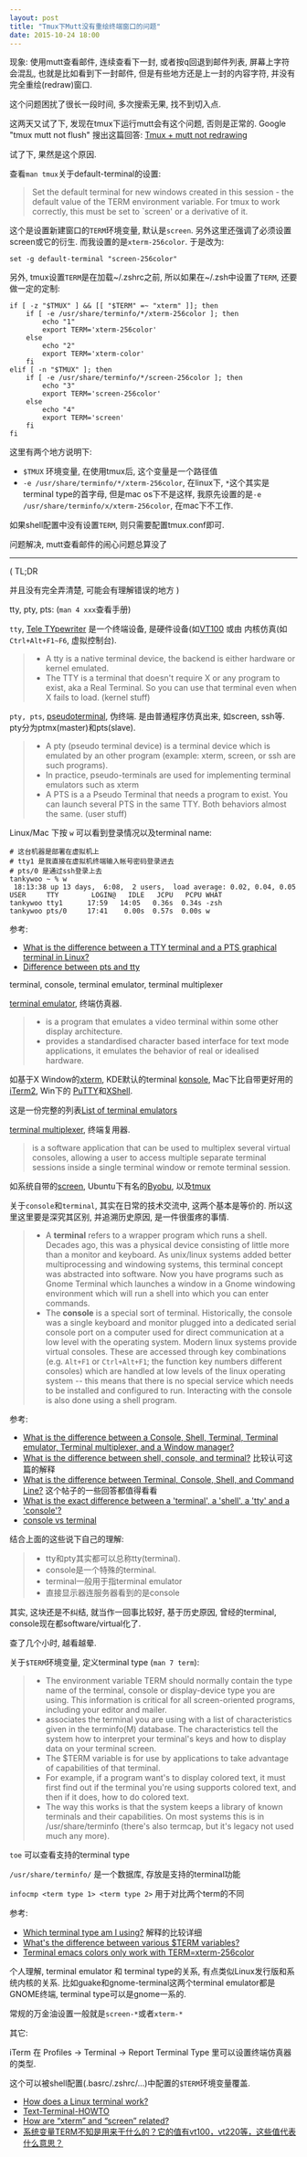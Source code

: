 ```yaml
---
layout: post
title: "Tmux下Mutt没有重绘终端窗口的问题"
date: 2015-10-24 18:00
---
```


现象: 使用mutt查看邮件, 连续查看下一封, 或者按q回退到邮件列表, 屏幕上字符会混乱, 也就是比如看到下一封邮件, 但是有些地方还是上一封的内容字符, 并没有完全重绘(redraw)窗口.

这个问题困扰了很长一段时间, 多次搜索无果, 找不到切入点.

这两天又试了下, 发现在tmux下运行mutt会有这个问题, 否则是正常的. Google "tmux mutt not flush" 搜出这篇回答: [Tmux + mutt not redrawing](http://superuser.com/questions/844058/tmux-mutt-not-redrawing)

试了下, 果然是这个原因.

查看`man tmux`关于default-terminal的设置:

>   Set the default terminal for new windows created in this session - the default value of the TERM environment variable.  For tmux to work correctly, this must be set to `screen' or a derivative of it.

这个是设置新建窗口的`TERM`环境变量, 默认是`screen`. 另外这里还强调了必须设置screen或它的衍生. 而我设置的是`xterm-256color`. 于是改为:

	set -g default-terminal "screen-256color"

另外, tmux设置`TERM`是在加载~/.zshrc之前, 所以如果在~/.zsh中设置了`TERM`, 还要做一定的定制:

	if [ -z "$TMUX" ] && [[ "$TERM" =~ "xterm" ]]; then
		if [ -e /usr/share/terminfo/*/xterm-256color ]; then
			echo "1"
			export TERM='xterm-256color'
		else
			echo "2"
			export TERM='xterm-color'
		fi
	elif [ -n "$TMUX" ]; then
		if [ -e /usr/share/terminfo/*/screen-256color ]; then
			echo "3"
			export TERM='screen-256color'
		else
			echo "4"
			export TERM='screen'
		fi
	fi

这里有两个地方说明下:

* `$TMUX` 环境变量, 在使用tmux后, 这个变量是一个路径值
* `-e /usr/share/terminfo/*/xterm-256color`, 在linux下, `*`这个其实是terminal type的首字母, 但是mac os下不是这样, 我原先设置的是`-e /usr/share/terminfo/x/xterm-256color`, 在mac下不工作.

如果shell配置中没有设置`TERM`, 则只需要配置tmux.conf即可.

问题解决, mutt查看邮件的闹心问题总算没了

---

(
TL;DR

并且没有完全弄清楚, 可能会有理解错误的地方
)

tty, pty, pts: (`man 4 xxx`查看手册)

`tty`, [Tele TYpewriter](https://en.wikipedia.org/wiki/Teleprinter) 是一个终端设备, 是硬件设备(如[VT100](https://en.wikipedia.org/wiki/VT100) 或由 内核仿真(如`Ctrl+Alt+F1~F6`, 虚拟控制台).

> * A tty is a native terminal device, the backend is either hardware or kernel emulated.
> * The TTY is a terminal that doesn't require X or any program to exist, aka a Real Terminal. So you can use that terminal even when X fails to load. (kernel stuff)

`pty, pts`, [pseudoterminal](https://en.wikipedia.org/wiki/Pseudoterminal), 伪终端. 是由普通程序仿真出来, 如screen, ssh等. pty分为ptmx(master)和pts(slave).

> * A pty (pseudo terminal device) is a terminal device which is emulated by an other program (example: xterm, screen, or ssh are such programs).
> * In practice, pseudo-terminals are used for implementing terminal emulators such as xterm
> * A PTS is a a Pseudo Terminal that needs a program to exist. You can launch several PTS in the same TTY. Both behaviors almost the same. (user stuff)

Linux/Mac 下按 `w` 可以看到登录情况以及terminal name:

	# 这台机器是部署在虚拟机上
	# tty1 是我直接在虚拟机终端输入帐号密码登录进去
	# pts/0 是通过ssh登录上去
	tankywoo ~ % w
	 18:13:38 up 13 days,  6:08,  2 users,  load average: 0.02, 0.04, 0.05
	USER     TTY        LOGIN@   IDLE   JCPU   PCPU WHAT
	tankywoo tty1      17:59   14:05   0.36s  0.34s -zsh
	tankywoo pts/0     17:41    0.00s  0.57s  0.00s w


参考:

* [What is the difference between a TTY terminal and a PTS graphical terminal in Linux?](https://www.quora.com/What-is-the-difference-between-a-TTY-terminal-and-a-PTS-graphical-terminal-in-Linux)
* [Difference between pts and tty](http://unix.stackexchange.com/questions/21280/difference-between-pts-and-tty)

terminal, console, terminal emulator, terminal multiplexer

[terminal emulator](https://en.wikipedia.org/wiki/Terminal_emulator), 终端仿真器.

> * is a program that emulates a video terminal within some other display architecture.
> * provides a standardised character based interface for text mode applications, it emulates the behavior of real or idealised hardware.

如基于X Window的[xterm](https://en.wikipedia.org/wiki/Xterm), KDE默认的terminal [konsole](https://en.wikipedia.org/wiki/Konsole), Mac下比自带更好用的[iTerm2](https://en.wikipedia.org/wiki/ITerm2), Win下的 [PuTTY](https://en.wikipedia.org/wiki/PuTTY)和[XShell](https://en.wikipedia.org/wiki/Xshell).

这是一份完整的列表[List of terminal emulators](https://en.wikipedia.org/wiki/List_of_terminal_emulators)

[terminal multiplexer](https://en.wikipedia.org/wiki/Terminal_multiplexer), 终端复用器.

> is a software application that can be used to multiplex several virtual consoles, allowing a user to access multiple separate terminal sessions inside a single terminal window or remote terminal session.

如系统自带的[screen](https://en.wikipedia.org/wiki/GNU_Screen), Ubuntu下有名的[Byobu](https://en.wikipedia.org/wiki/Byobu_(software)), 以及[tmux](https://en.wikipedia.org/wiki/Tmux)

关于`console`和`terminal`, 其实在日常的技术交流中, 这两个基本是等价的. 所以这里这里要是深究其区别, 并追溯历史原因, 是一件很蛋疼的事情.

> * A **terminal** refers to a wrapper program which runs a shell. Decades ago, this was a physical device consisting of little more than a monitor and keyboard. As unix/linux systems added better multiprocessing and windowing systems, this terminal concept was abstracted into software. Now you have programs such as Gnome Terminal which launches a window in a Gnome windowing environment which will run a shell into which you can enter commands.
> * The **console** is a special sort of terminal. Historically, the console was a single keyboard and monitor plugged into a dedicated serial console port on a computer used for direct communication at a low level with the operating system. Modern linux systems provide virtual consoles. These are accessed through key combinations (e.g. `Alt+F1` or `Ctrl+Alt+F1`; the function key numbers different consoles) which are handled at low levels of the linux operating system -- this means that there is no special service which needs to be installed and configured to run. Interacting with the console is also done using a shell program.


参考:

* [What is the difference between a Console, Shell, Terminal, Terminal emulator, Terminal multiplexer, and a Window manager?](http://unix.stackexchange.com/questions/33881/what-is-the-difference-between-a-console-shell-terminal-terminal-emulator-te)
* [What is the difference between shell, console, and terminal?](http://superuser.com/a/144668/251495) 比较认可这篇的解释
* [What is the difference between Terminal, Console, Shell, and Command Line?](http://askubuntu.com/questions/506510/what-is-the-difference-between-terminal-console-shell-and-command-line) 这个帖子的一些回答都值得看看
* [What is the exact difference between a 'terminal', a 'shell', a 'tty' and a 'console'?](http://unix.stackexchange.com/questions/4126/what-is-the-exact-difference-between-a-terminal-a-shell-a-tty-and-a-con)
* [console vs terminal](http://linuxmantra.com/2010/04/console-vs-terminal.html)

结合上面的这些说下自己的理解:

> * tty和pty其实都可以总称tty(terminal).
> * console是一个特殊的terminal.
> * terminal一般用于指terminal emulator
> * 直接显示器连服务器看到的是console

其实, 这块还是不纠结, 就当作一回事比较好, 基于历史原因, 曾经的terminal, console现在都software/virtual化了.

查了几个小时, 越看越晕.

关于`$TERM`环境变量, 定义terminal type (`man 7 term`):

> * The  environment  variable TERM should normally contain the type name of the terminal, console or display-device type you are using.  This  information  is  critical for all screen-oriented programs, including your editor and mailer.
> * associates the terminal you are using with a list of characteristics given in the terminfo(M) database. The characteristics tell the system how to interpret your terminal's keys and how to display data on your terminal screen.
> * The $TERM variable is for use by applications to take advantage of capabilities of that terminal.
> * For example, if a program want's to display colored text, it must first find out if the terminal you're using supports colored text, and then if it does, how to do colored text.
> * The way this works is that the system keeps a library of known terminals and their capabilities. On most systems this is in /usr/share/terminfo (there's also termcap, but it's legacy not used much any more).

`toe` 可以查看支持的terminal type

`/usr/share/terminfo/` 是一个数据库, 存放是支持的terminal功能

`infocmp <term type 1> <term type 2>` 用于对比两个term的不同

参考:

* [Which terminal type am I using?](http://unix.stackexchange.com/questions/93376/which-terminal-type-am-i-using) 解释的比较详细
* [What's the difference between various $TERM variables?](http://unix.stackexchange.com/questions/43945/whats-the-difference-between-various-term-variables)
* [Terminal emacs colors only work with TERM=xterm-256color](http://stackoverflow.com/questions/7617458/terminal-emacs-colors-only-work-with-term-xterm-256color)

个人理解, terminal emulator 和 terminal type的关系, 有点类似Linux发行版和系统内核的关系. 比如guake和gnome-terminal这两个terminal emulator都是GNOME终端, terminal type可以是gnome一系的.

常规的万金油设置一般就是`screen-*`或者`xterm-*`


其它:

iTerm 在 Profiles -> Terminal -> Report Terminal Type 里可以设置终端仿真器的类型.

这个可以被shell配置(.basrc/.zshrc/...)中配置的`$TERM`环境变量覆盖.

* [How does a Linux terminal work?](http://unix.stackexchange.com/questions/79334/how-does-a-linux-terminal-work)
* [Text-Terminal-HOWTO](http://oss.sgi.com/LDP/HOWTO/Text-Terminal-HOWTO-9.html)
* [How are “xterm” and “screen” related?](http://unix.stackexchange.com/questions/140139/how-are-xterm-and-screen-related)
* [系统变量TERM不知是用来干什么的？它的值有vt100，vt220等，这些值代表什么意思？](http://www.cnblogs.com/dkblog/archive/2009/07/16/1980729.html)
